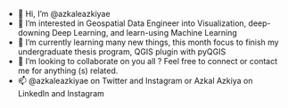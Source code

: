 - 👋 Hi, I’m @azkaleazkiyae
- 👀 I’m interested in Geospatial Data Engineer into Visualization, deep-downing Deep Learning, and learn-using Machine Learning
- 🌱 I’m currently learning many new things, this month focus to finish my undergraduate thesis program, QGIS plugin with pyQGIS
- 💞️ I’m looking to collaborate on you all ? Feel free to connect or contact me for anything (s) related. 
- 📫 @azkaleazkiyae on Twitter and Instagram
      or Azkal Azkiya on LinkedIn and Instagram

<!---
azkaleazkiyae/azkaleazkiyae is a ✨ special ✨ repository because its `README.md` (this file) appears on your GitHub profile.
You can click the Preview link to take a look at your changes.
--->
